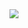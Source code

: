 <img src="https://render.githubusercontent.com/render/math?math=H^{\prime\prime}%2BH^{\prime}f(r)%2BHg(r) =0">
